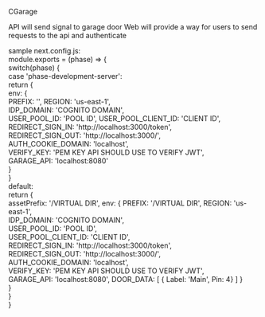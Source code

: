 CGarage

API will send signal to garage door
Web will provide a way for users to send requests to the api and authenticate

sample next.config.js:   
module.exports = (phase) => {  
  switch(phase) {  
    case 'phase-development-server':  
      return {   
        env: {  
          PREFIX: '',
          REGION: 'us-east-1',  
          IDP_DOMAIN: 'COGNITO DOMAIN',  
          USER_POOL_ID: 'POOL ID', 
          USER_POOL_CLIENT_ID: 'CLIENT ID',   
          REDIRECT_SIGN_IN: 'http://localhost:3000/token',   
          REDIRECT_SIGN_OUT: 'http://localhost:3000/',   
          AUTH_COOKIE_DOMAIN: 'localhost',   
          VERIFY_KEY: 'PEM KEY API SHOULD USE TO VERIFY JWT',  
          GARAGE_API: 'localhost:8080'  
        }   
      }  
    default:   
      return {  
        assetPrefix: '/VIRTUAL DIR',
        env: { 
          PREFIX: '/VIRTUAL DIR',
          REGION: 'us-east-1',  
          IDP_DOMAIN: 'COGNITO DOMAIN',  
          USER_POOL_ID: 'POOL ID',  
          USER_POOL_CLIENT_ID: 'CLIENT ID',  
          REDIRECT_SIGN_IN: 'http://localhost:3000/token',  
          REDIRECT_SIGN_OUT: 'http://localhost:3000/',  
          AUTH_COOKIE_DOMAIN: 'localhost',  
          VERIFY_KEY: 'PEM KEY API SHOULD USE TO VERIFY JWT',  
          GARAGE_API: 'localhost:8080',
          DOOR_DATA: [
            { Label: 'Main', Pin: 4}
          ]
        }  
      }  
  }  
}  
